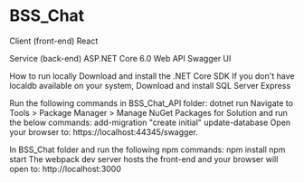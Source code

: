 # BSS_Chat

Client (front-end)
React 

Service (back-end)
ASP.NET Core 6.0 Web API
Swagger UI

How to run locally
Download and install the .NET Core SDK
If you don't have localdb available on your system, Download and install SQL Server Express

Run the following commands in BSS_Chat_API folder:
dotnet run
Navigate to Tools > Package Manager > Manage NuGet Packages for Solution and run the below commands:
add-migration "create initial"
update-database
Open your browser to: https://localhost:44345/swagger.

In BSS_Chat folder and run the following npm commands:
npm install
npm start
The webpack dev server hosts the front-end and your browser will open to: http://localhost:3000
